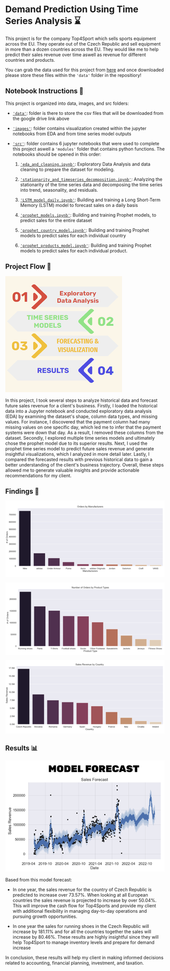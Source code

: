 # Demand Prediction Using Time Series Analysis ⌛

This project is for the company Top4Sport which sells sports equipment across the EU. They operate out of the Czech Republic and sell equipment in more than a dozen countries across the EU. They would like me to help predict their sales revenue over time aswell as revenue for different countries and products. 

You can grab the data used for this project from [here](https://drive.google.com/drive/folders/1-OFljaA6cE8F2WI6HCcPD-8g5M72hywI?usp=sharing) and once downloaded please store these files within the `'data'` folder in the repositiory!

## Notebook Instructions 📄
This project is organized into data, images, and src folders:

 - [`'data'`](https://github.com/Jaghs/demand-prediction-project/tree/main/data): folder is there to store the csv files that will be downloaded from the google drive link above
 - [`'images'`](https://github.com/Jaghs/demand-prediction-project/tree/main/images): folder contains visualization created within the jupyter notebooks from EDA and from time series model outputs
- [`'src'`](https://github.com/Jaghs/demand-prediction-project/tree/main/src): folder contains 6 jupyter notebooks that were used to complete this project aswell a `'modules'` folder that contains python functions. The notebooks should be opened in this order:

  1. [`'eda_and_cleaning.ipynb'`](https://github.com/Jaghs/demand-prediction-project/blob/main/src/eda_and_cleaning.ipynb): Exploratory Data Analysis and data cleaning to prepare the dataset for modeling.

  2. [`'stationarity_and_timeseries_decomposition.ipynb'`](https://github.com/Jaghs/demand-prediction-project/blob/main/src/stationarity_and_timeseries_decomposition.ipynb): Analyzing the stationarity of the time series data and decomposing the time series into trend, seasonality, and residuals.

  3. [`'LSTM_model_daily.ipynb'`](https://github.com/Jaghs/demand-prediction-project/blob/main/src/LSTM_model_daily.ipynb): Building and training a Long Short-Term Memory (LSTM) model to forecast sales on a daily basis 

  4. [`'prophet_models.ipynb'`](https://github.com/Jaghs/demand-prediction-project/blob/main/src/prophet_models.ipynb): Building and training Prophet models, to predict sales for the entire dataset 

  5. [`'prophet_country_model.ipynb'`](https://github.com/Jaghs/demand-prediction-project/blob/main/src/prophet_country_model.ipynb): Building and training Prophet models to predict sales for each individual country 

  6. [`'prophet_products_model.ipynb'`](https://github.com/Jaghs/demand-prediction-project/blob/main/src/prophet_products_model.ipynb): Building and training Prophet models to predict sales for each individual product.

## Project Flow 🔄

![project_flow](./images/project_flow.png)

In this project, I took several steps to analyze historical data and forecast future sales revenue for a client's business. Firstly, I loaded the historical data into a Jupyter notebook and conducted exploratory data analysis (EDA) by examining the dataset's shape, column data types, and missing values. For instance, I discovered that the payment column had many missing values on one specific day, which led me to infer that the payment systems were down that day. As a result, I removed these columns from the dataset. Secondly, I explored multiple time series models and ultimately chose the prophet model due to its superior results. Next, I used the prophet time series model to predict future sales revenue and generate insightful visualizations, which I analyzed in more detail later. Lastly, I compared the forecasted results with previous historical data to gain a better understanding of the client's business trajectory. Overall, these steps allowed me to generate valuable insights and provide actionable recommendations for my client.

## Findings 🔎

![orders_by_manufacturers](./images/orders_by_manufacturers.png)

![orders_by_product](./images/orders_by_product.png)

![sales_by_country](./images/sales_by_country.png)

## Results 📊

![model_forecast](./images/model_forecast.png)

Based from this model forecast:
- In one year, the sales revenue for the country of Czech Republic is predicted to increase over 73.57%. When looking at all European countries the sales revenue is projected to increase by over 50.04%. This will improve the cash flow for Top4Sports and provide my client with additional flexibility in managing day-to-day operations and pursuing growth opportunities.

- In one year the sales for running shoes in the Czech Republic will increase by 181.11% and for all the countries together the sales will increase by 80.46%. These results are highly insightful since they will help Top4Sport to manage inventory levels and prepare for demand increase


In conclusion, these results will help my client in making informed decisions related to accounting, financial planning, investment, and taxation.
